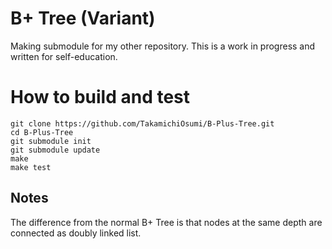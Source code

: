 # B+ Tree (Variant)

Making submodule for my other repository. This is a work in progress and written for self-education.

# How to build and test

```
git clone https://github.com/TakamichiOsumi/B-Plus-Tree.git
cd B-Plus-Tree
git submodule init
git submodule update
make
make test
```

## Notes

The difference from the normal B+ Tree is that nodes at the same depth are connected as doubly linked list.
